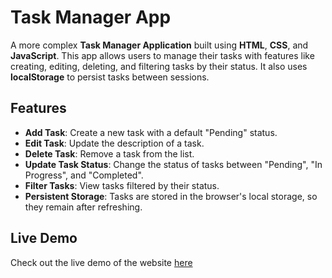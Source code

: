 # Task Manager App

A more complex **Task Manager Application** built using **HTML**, **CSS**, and **JavaScript**. This app allows users to manage their tasks with features like creating, editing, deleting, and filtering tasks by their status. It also uses **localStorage** to persist tasks between sessions.

## Features

- **Add Task**: Create a new task with a default "Pending" status.
- **Edit Task**: Update the description of a task.
- **Delete Task**: Remove a task from the list.
- **Update Task Status**: Change the status of tasks between "Pending", "In Progress", and "Completed".
- **Filter Tasks**: View tasks filtered by their status.
- **Persistent Storage**: Tasks are stored in the browser's local storage, so they remain after refreshing.

## Live Demo

Check out the live demo of the website [here](https://mohammadabushams.github.io/Task-Manager-App-in-js/)
